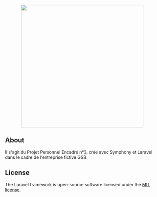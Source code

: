 <p align="center"><img src="https://res.cloudinary.com/dtfbvvkyp/image/upload/v1566331377/laravel-logolockup-cmyk-red.svg" width="400"></p>

## About

Il s'agit du Projet Personnel Encadré n°3, crée avec Symphony et Laravel dans le cadre de l'entreprise fictive GSB.


## License

The Laravel framework is open-source software licensed under the [MIT license](https://opensource.org/licenses/MIT).

